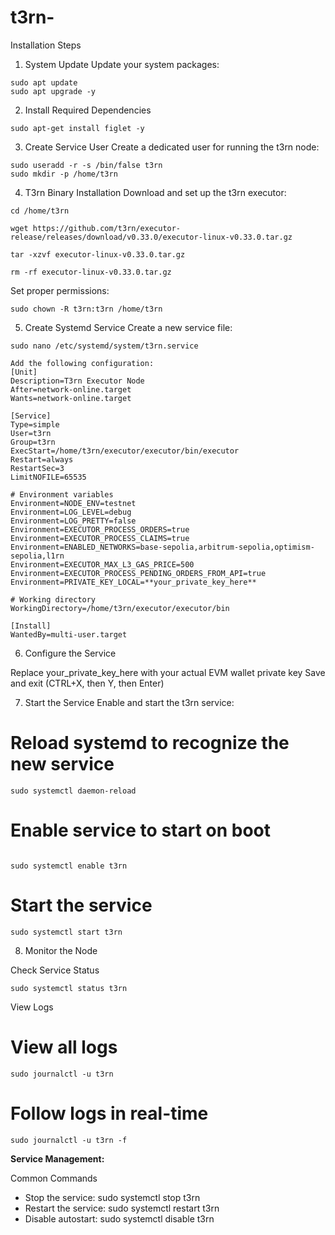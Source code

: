 # t3rn-



Installation Steps

1. System Update
Update your system packages:
```
sudo apt update
sudo apt upgrade -y
```
2. Install Required Dependencies
```
sudo apt-get install figlet -y
```
3. Create Service User
Create a dedicated user for running the t3rn node:

```
sudo useradd -r -s /bin/false t3rn
sudo mkdir -p /home/t3rn
```

4. T3rn Binary Installation
Download and set up the t3rn executor:
```
cd /home/t3rn
```
```
wget https://github.com/t3rn/executor-release/releases/download/v0.33.0/executor-linux-v0.33.0.tar.gz
```
```
tar -xzvf executor-linux-v0.33.0.tar.gz
```
```
rm -rf executor-linux-v0.33.0.tar.gz
```
Set proper permissions:

```
sudo chown -R t3rn:t3rn /home/t3rn
```

5. Create Systemd Service
Create a new service file:

```
sudo nano /etc/systemd/system/t3rn.service

Add the following configuration:
[Unit]
Description=T3rn Executor Node
After=network-online.target
Wants=network-online.target

[Service]
Type=simple
User=t3rn
Group=t3rn
ExecStart=/home/t3rn/executor/executor/bin/executor
Restart=always
RestartSec=3
LimitNOFILE=65535

# Environment variables
Environment=NODE_ENV=testnet
Environment=LOG_LEVEL=debug
Environment=LOG_PRETTY=false
Environment=EXECUTOR_PROCESS_ORDERS=true
Environment=EXECUTOR_PROCESS_CLAIMS=true
Environment=ENABLED_NETWORKS=base-sepolia,arbitrum-sepolia,optimism-sepolia,l1rn
Environment=EXECUTOR_MAX_L3_GAS_PRICE=500
Environment=EXECUTOR_PROCESS_PENDING_ORDERS_FROM_API=true
Environment=PRIVATE_KEY_LOCAL=**your_private_key_here**

# Working directory
WorkingDirectory=/home/t3rn/executor/executor/bin

[Install]
WantedBy=multi-user.target
```
6. Configure the Service

Replace your_private_key_here with your actual EVM wallet private key
Save and exit (CTRL+X, then Y, then Enter)

7. Start the Service
Enable and start the t3rn service:

# Reload systemd to recognize the new service

```
sudo systemctl daemon-reload
```

# Enable service to start on boot
```

sudo systemctl enable t3rn
```

# Start the service
```
sudo systemctl start t3rn
```
 8. Monitor the Node

Check Service Status
```
sudo systemctl status t3rn
```

View Logs


# View all logs
```
sudo journalctl -u t3rn
```

# Follow logs in real-time
```
sudo journalctl -u t3rn -f
```
 **Service Management:**

 Common Commands
- Stop the service: sudo systemctl stop t3rn
- Restart the service: sudo systemctl restart t3rn
- Disable autostart: sudo systemctl disable t3rn



